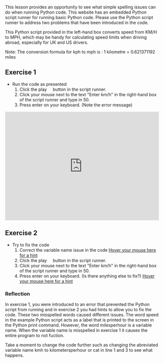 This lesson provides an opportunity to see what simple spelling issues can do when running Python code. This website has an embedded Python script runner for running basic Python code. Please use the Python script runner to address two problems that have been introduced in the code.

This Python script provided in the left-hand box converts speed from KM/H to MPH, which may be handy for calculating speed limits when driving abroad, especially for UK and US drivers. 

Note: The conversion formula for kph to mph is : 1 kilometre = 0.621371192 miles

## Exercise 1
* Run the code as presented
  1. Click the play <img src="https://res.cloudinary.com/css-tricks/image/upload/c_scale,w_168,f_auto,q_auto/v1507227463/play-pause-in-css_5_eqomuf.png" width="12" height="12" /> button in the script runner.
  2. Click your mouse next to the text "Enter km/h" in the right-hand box of the script runner and type in 50.
  3. Press enter on your keyboard. (Note the error message)

<iframe src="https://trinket.io/embed/python/25cab9d5db" width="100%" height="356" frameborder="0" marginwidth="0" marginheight="0" allowfullscreen></iframe>

## Exercise 2
* Try to fix the code
  1. Correct the variable name issue in the code [Hover your mouse here for a hint](HINT "The variable milesperhour is missing an h in line 3")
  2. Click the play <img src="https://res.cloudinary.com/css-tricks/image/upload/c_scale,w_168,f_auto,q_auto/v1507227463/play-pause-in-css_5_eqomuf.png" width="12" height="12" /> button in the script runner.
  2. Click your mouse next to the text "Enter km/h" in the right-hand box of the script runner and type in 50.
  3. Press enter on your keyboard. (Is there anything else to fix?) [Hover your mouse here for a hint](HINT "The word speed is misspelled")
  
### Reflection

In exercise 1, you were introduced to an error that prevented the Python script from running and in exercise 2 you had hints to allow you to fix the code. These two misspelled words caused different issues. The word speed in the example Python script acts as a label that is printed to the screen in the Python print command. However, the word milesperhour is a variable name. When the variable name is misspelled in exercise 1 it causes the entire program to not fuction. 

Take a moment to change the code further such as changing the abreviated variable name kmh to kilometersperhour or cat in line 1 and 3 to see what happens.


